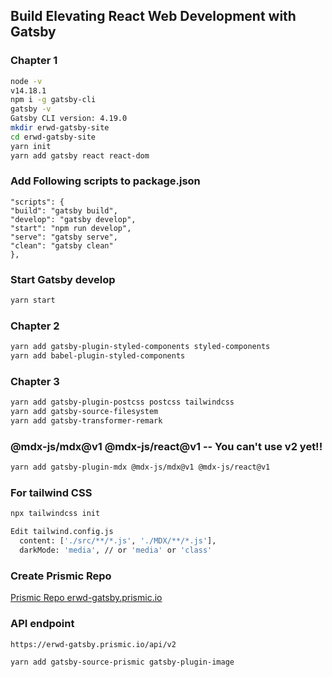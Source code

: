 ## Build Elevating React Web Development with Gatsby

### Chapter 1

```sh
node -v
v14.18.1
npm i -g gatsby-cli
gatsby -v
Gatsby CLI version: 4.19.0
mkdir erwd-gatsby-site
cd erwd-gatsby-site
yarn init
yarn add gatsby react react-dom

```

### Add Following scripts to package.json

```
"scripts": {
"build": "gatsby build",
"develop": "gatsby develop",
"start": "npm run develop",
"serve": "gatsby serve",
"clean": "gatsby clean"
},
```

### Start Gatsby develop

```sh
yarn start
```

### Chapter 2

```sh
yarn add gatsby-plugin-styled-components styled-components
yarn add babel-plugin-styled-components
```

### Chapter 3

```sh
yarn add gatsby-plugin-postcss postcss tailwindcss
yarn add gatsby-source-filesystem
yarn add gatsby-transformer-remark
```

### @mdx-js/mdx@v1 @mdx-js/react@v1 -- You can't use v2 yet!!

```sh
yarn add gatsby-plugin-mdx @mdx-js/mdx@v1 @mdx-js/react@v1

```

### For tailwind CSS

```sh
npx tailwindcss init

Edit tailwind.config.js
  content: ['./src/**/*.js', './MDX/**/*.js'],
  darkMode: 'media', // or 'media' or 'class'
```

### Create Prismic Repo

[Prismic Repo erwd-gatsby.prismic.io](https://erwd-gatsby.prismic.io/)

### API endpoint

```
https://erwd-gatsby.prismic.io/api/v2
```

```sh
yarn add gatsby-source-prismic gatsby-plugin-image
```
